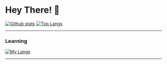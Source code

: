 # Hey There! 👋
  
  <a href="#">![Github stats](https://github-readme-stats.vercel.app/api?username=AlienX-Scriptt&theme=blueberry&count_private=true&hide_border=true&line_height=20)</a>
  <a href="#">![Top Langs](https://github-readme-stats.vercel.app/api/top-langs/?username=AlienX-Script&layout=compact&theme=blueberry&count_private=true&hide_border=true)</a>

<hr>

### Learning

[![My Langs](https://skillicons.dev/icons?i=robloxstudio,lua,vscode,visualstudio,kali,c,cs)](https://skillicons.dev)

<hr>
